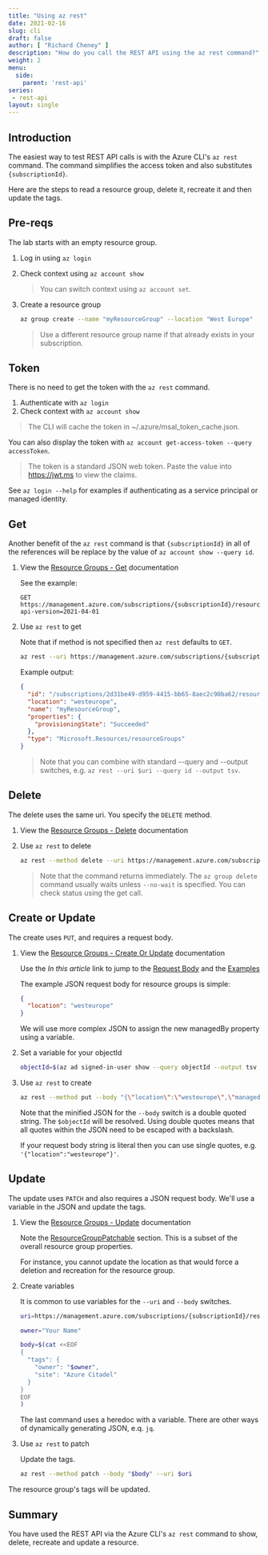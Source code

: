```yaml
---
title: "Using az rest"
date: 2021-02-16
slug: cli
draft: false
author: [ "Richard Cheney" ]
description: "How do you call the REST API using the az rest command?"
weight: 2
menu:
  side:
    parent: 'rest-api'
series:
 - rest-api
layout: single
---
```


## Introduction

The easiest way to test REST API calls is with the Azure CLI's `az rest` command. The command simplifies the access token and also substitutes `{subscriptionId}`.

Here are the steps to read a resource group, delete it, recreate it and then update the tags.

## Pre-reqs

The lab starts with an empty resource group.

1. Log in using `az login`
1. Check context using `az account show`

    > You can switch context using `az account set`.

1. Create a resource group

    ```bash
    az group create --name "myResourceGroup" --location "West Europe"
    ```

    > Use a different resource group name if that already exists in your subscription.

## Token

There is no need to get the token with the `az rest` command.

1. Authenticate with `az login`
1. Check context with `az account show`

> The CLI will cache the token in ~/.azure/msal_token_cache.json.

You can also display the token with `az account get-access-token --query accessToken`.

> The token is a standard JSON web token. Paste the value into <https://jwt.ms> to view the claims.

See `az login --help` for examples if authenticating as a service principal or managed identity.

## Get

Another benefit of the `az rest` command is that `{subscriptionId}` in all of the references will be replace by the value of `az account show --query id`.

1. View the [Resource Groups - Get](https://learn.microsoft.com/rest/api/resources/resource-groups/get) documentation

    See the example:

    ```text
    GET https://management.azure.com/subscriptions/{subscriptionId}/resourcegroups/{resourceGroupName}?api-version=2021-04-01
    ```

1. Use `az rest` to get

    Note that if method is not specified then `az rest` defaults to `GET`.

    ```bash
    az rest --uri https://management.azure.com/subscriptions/{subscriptionId}/resourcegroups/myResourceGroup?api-version=2021-04-01
    ```

    Example output:

    ```json
    {
      "id": "/subscriptions/2d31be49-d959-4415-bb65-8aec2c90ba62/resourceGroups/myResourceGroup",
      "location": "westeurope",
      "name": "myResourceGroup",
      "properties": {
        "provisioningState": "Succeeded"
      },
      "type": "Microsoft.Resources/resourceGroups"
    }
    ```

    > Note that you can combine with standard --query and --output switches, e.g. `az rest --uri $uri --query id --output tsv`.

## Delete

The delete uses the same uri. You specify the `DELETE` method.

1. View the [Resource Groups - Delete](https://learn.microsoft.com/rest/api/resources/resource-groups/delete) documentation
1. Use `az rest` to delete

    ```bash
    az rest --method delete --uri https://management.azure.com/subscriptions/{subscriptionId}/resourcegroups/myResourceGroup?api-version=2021-04-01
    ```

    > Note that the command returns immediately. The `az group delete` command usually waits unless `--no-wait` is specified. You can check status using the get call.

## Create or Update

The create uses `PUT`, and requires a request body.

1. View the [Resource Groups - Create Or Update](https://learn.microsoft.com/rest/api/resources/resource-groups/create-or-update) documentation

    Use the *In this article* link to jump to the [Request Body](https://learn.microsoft.com/rest/api/resources/resource-groups/create-or-update#request-body) and the [Examples](https://learn.microsoft.com/rest/api/resources/resource-groups/create-or-update#request-body)

    The example JSON request body for resource groups is simple:

    ```json
    {
      "location": "westeurope"
    }
    ```

    We will use more complex JSON to assign the new managedBy property using a variable.

1. Set a variable for your objectId

    ```bash
    objectId=$(az ad signed-in-user show --query objectId --output tsv --only-show-errors)
    ```

1. Use `az rest` to create

    ```bash
    az rest --method put --body "{\"location\":\"westeurope\",\"managedBy\":\"$objectId\"}"  --uri https://management.azure.com/subscriptions/{subscriptionId}/resourcegroups/myResourceGroup?api-version=2021-04-01
    ```

    Note that the minified JSON for the `--body` switch is a double quoted string. The `$objectId` will be resolved. Using double quotes means that all quotes within the JSON need to be escaped with a backslash.

    If your request body string is literal then you can use single quotes, e.g. `'{"location":"westeurope"}'`.

## Update

The update uses `PATCH` and also requires a JSON request body. We'll use a variable in the JSON and update the tags.

1. View the [Resource Groups - Update](https://learn.microsoft.com/rest/api/resources/resource-groups/update) documentation

    Note the [ResourceGroupPatchable](https://learn.microsoft.com/rest/api/resources/resource-groups/update#resourcegrouppatchable) section. This is a subset of the overall resource group properties.

    For instance, you cannot update the location as that would force a deletion and recreation for the resource group.

1. Create variables

    It is common to use variables for the `--uri` and `--body` switches.

    ```bash
    uri=https://management.azure.com/subscriptions/{subscriptionId}/resourcegroups/myResourceGroup?api-version=2021-04-01
    ```

    ```bash
    owner="Your Name"
    ```

    ```bash
    body=$(cat <<EOF
    {
      "tags": {
        "owner": "$owner",
        "site": "Azure Citadel"
      }
    }
    EOF
    )
    ```

    The last command uses a heredoc with a variable. There are other ways of dynamically generating JSON, e.q. `jq`.

1. Use `az rest` to patch

    Update the tags.

    ```bash
    az rest --method patch --body "$body" --uri $uri
    ```

The resource group's tags will be updated.

## Summary

You have used the REST API via the Azure CLI's `az rest` command to show, delete, recreate and update a resource.
